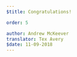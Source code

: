 ```yaml
---
$title: Congratulations!

order: 5

author: Andrew McKeever
translator: Tex Avery
$date: 11-09-2018
---
```

